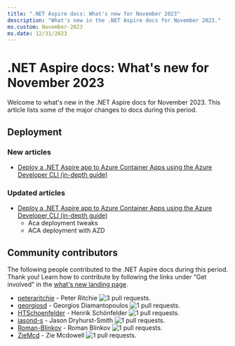 ```yaml
---
title: ".NET Aspire docs: What's new for November 2023"
description: "What's new in the .NET Aspire docs for November 2023."
ms.custom: November-2023
ms.date: 12/31/2023
---
```


# .NET Aspire docs: What's new for November 2023

Welcome to what's new in the .NET Aspire docs for November 2023. This article lists some of the major changes to docs during this period.

## Deployment

### New articles

- [Deploy a .NET Aspire app to Azure Container Apps using the Azure Developer CLI (in-depth guide)](../deployment/azure/aca-deployment-azd-in-depth.md)

### Updated articles

- [Deploy a .NET Aspire app to Azure Container Apps using the Azure Developer CLI (in-depth guide)](../deployment/azure/aca-deployment-azd-in-depth.md)
  - Aca deployment tweaks
  - ACA deployment with AZD

## Community contributors

The following people contributed to the .NET Aspire docs during this period. Thank you! Learn how to contribute by following the links under "Get involved" in the [what's new landing page](index.yml).

- [peteraritchie](https://github.com/peteraritchie) - Peter Ritchie ![3 pull requests.](https://img.shields.io/badge/Merged%20Pull%20Requests-3-green)
- [georgiosd](https://github.com/georgiosd) - Georgios Diamantopoulos ![1 pull requests.](https://img.shields.io/badge/Merged%20Pull%20Requests-1-green)
- [HTSchoenfelder](https://github.com/HTSchoenfelder) - Henrik Schönfelder ![1 pull requests.](https://img.shields.io/badge/Merged%20Pull%20Requests-1-green)
- [jasond-s](https://github.com/jasond-s) - Jason Dryhurst-Smith ![1 pull requests.](https://img.shields.io/badge/Merged%20Pull%20Requests-1-green)
- [Roman-Blinkov](https://github.com/Roman-Blinkov) - Roman Blinkov ![1 pull requests.](https://img.shields.io/badge/Merged%20Pull%20Requests-1-green)
- [ZieMcd](https://github.com/ZieMcd) - Zie Mcdowell ![1 pull requests.](https://img.shields.io/badge/Merged%20Pull%20Requests-1-green)
